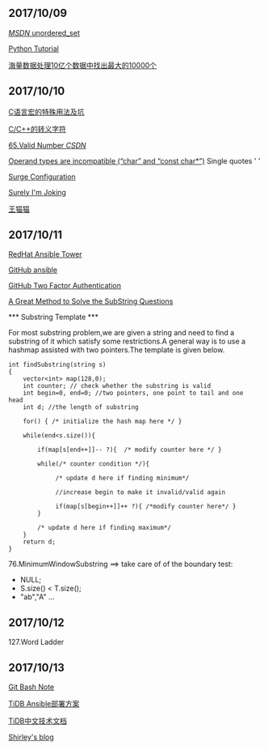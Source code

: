 ## 2017/10/09

[*MSDN* unordered_set](https://msdn.microsoft.com/zh-cn/library/bb982739.aspx)

[Python Tutorial](https://docs.python.org/3/tutorial/)

[海量数据处理10亿个数据中找出最大的10000个](http://blog.csdn.net/zyq522376829/article/details/47686867)

## 2017/10/10

[C语言宏的特殊用法及坑](http://hbprotoss.github.io/posts/cyu-yan-hong-de-te-shu-yong-fa-he-ji-ge-keng.html)

[C/C++的转义字符](http://www.cnblogs.com/emanlee/archive/2010/05/14/1735274.html)

[65.Valid Number *CSDN*](http://blog.csdn.net/linhuanmars/article/details/23809661)

[Operand types are incompatible (“char” and “const char\*”)](https://stackoverflow.com/questions/14544043/operand-types-are-incompatible-char-and-const-char)  Single quotes ' '

[Surge Configuration](https://manual.nssurge.com/overview/configuration.html)

[Surely I'm Joking](https://yinwang0.wordpress.com/2010/09/12/pysonar)

[王猫猫](http://andelf.github.io/)

## 2017/10/11

[RedHat Ansible Tower](https://www.ansible.com/tower)

[GitHub ansible](https://github.com/ansible/ansible)

[GitHub Two Factor Authentication](https://help.github.com/articles/configuring-two-factor-authentication-via-a-totp-mobile-app/)

[A Great Method to Solve the SubString Questions](https://help.github.com/articles/configuring-two-factor-authentication-via-a-totp-mobile-app/)

*** Substring Template ***

 For most substring problem,we are given a string and need to find a substring of it which satisfy some restrictions.A general way is to use a hashmap assisted with two pointers.The template  is given below.
```
int findSubstring(string s)
{
    vector<int> map(128,0);
    int counter; // check whether the substring is valid
    int begin=0, end=0; //two pointers, one point to tail and one  head
    int d; //the length of substring

    for() { /* initialize the hash map here */ }

    while(end<s.size()){

        if(map[s[end++]]-- ?){  /* modify counter here */ }

        while(/* counter condition */){ 
                 
             /* update d here if finding minimum*/

             //increase begin to make it invalid/valid again
                
             if(map[s[begin++]]++ ?){ /*modify counter here*/ }
        }  

        /* update d here if finding maximum*/
    }
    return d;
}
```
76.MinimumWindowSubstring ==> take care of of the boundary test: 
* NULL; 
* S.size() < T.size(); 
* "ab","A" ...

## 2017/10/12

127.Word Ladder

## 2017/10/13

[Git Bash Note](https://github.com/741zxc606/DailyNotes/blob/master/2017-October/GitBashNotes.md)

[TiDB Ansible部署方案](https://github.com/pingcap/docs-cn/blob/master/op-guide/ansible-deployment.md)

[TiDB中文技术文档](https://github.com/pingcap/docs-cn)

[Shirley's blog](http://andremouche.github.io/algorithm/leetcode.html)






